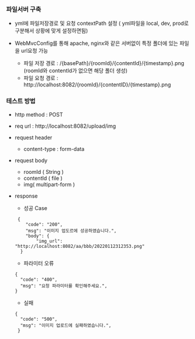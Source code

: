 ### 파일서버 구축

- yml에 파일저장경로 및 요청 contextPath 설정 ( yml파일을 local, dev, prod로 구분해서 상황에 맞게 설정하면됨)
- WebMvcConfig를 통해 apache, nginx와 같은 서버없이 특정 폴더에 있는 파일을 url요청 가능

  - 파일 저장 경로 : /{basePath}/{roomId}/{contentId}/{timestamp}.png (roomId와 contentId가 없으면 해당 폴더 생성)
  - 파일 요청 경로 : http://localhost:8082/{roomId}/{contentID}/{timestamp}.png

### 테스트 방법
- http method : POST
- req url : http://localhost:8082/upload/img
- request header 
   - content-type : form-data
- request body
   - roomId ( String )
   - contentId ( file )
   - img( multipart-form )
- response 
  - 성공 Case
  ```
   {
      "code": "200",
      "msg": "이미지 업도르에 성공하였습니다.",
      "body": {
          "img_url": "http://localhost:8082/aa/bbb/20220112312353.png"
    }
  ```    
  
  - 파라미터 오류
  ```
  {
    "code": "400",
    "msg": "요청 파라미터를 확인해주세요.",
  }
  ```
   
   - 실패
  ```
  {
    "code": "500",
    "msg": "이미지 업로드에 실패하였습니다.",
   }
  ```
